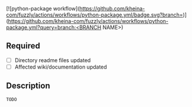 [![python-package workflow](https://github.com/kheina-com/fuzzly/actions/workflows/python-package.yml/badge.svg?branch=<BRANCH NAME>)](https://github.com/kheina-com/fuzzly/actions/workflows/python-package.yml?query=branch:<BRANCH NAME>)

## Required
- [ ] Directory readme files updated
- [ ] Affected wiki/documentation updated

## Description
`TODO`
